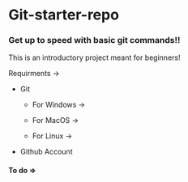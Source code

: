 
# Git-starter-repo 
### Get up to speed with basic git commands!!


This is an introductory project meant for beginners!

Requirments ->

- Git
    
    - For Windows ->

    - For MacOS ->

    - For Linux ->
    
- Github Account


#### To do =>



